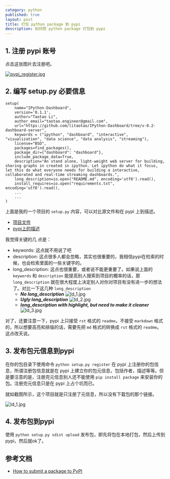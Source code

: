 ```yaml
---
category: python
published: true
layout: post
title: 打包 python package 到 pypi    
description: 如何把 python package 打包到 pypi
--- 
```




## 
## 1. 注册 pypi 账号  

点击这张图片去注册吧。

[![pypi_register.jpg](../images/pypi_register.jpg)](https://pypi.python.org/pypi)


## 2. 编写 setup.py 必要信息 


```
setup(
    name="IPython-Dashboard",
    version='0.1.1',
    author="Taotao Li",
    author_email="taotao.engineer@gmail.com",
    url="https://github.com/litaotao/IPython-Dashboard/tree/v-0.2-dashboard-server",
    keywords = ("ipython", "dashboard", "interactive", "visualization", "data science", "data analysis", "streaming"),
    license="BSD",
    packages=find_packages(),
    package_dir={"dashboard": "dashboard"},
    include_package_data=True,
    description="An stand alone, light-weight web server for building, sharing graphs in created in ipython. Let ipython do what it focus, let this do what everyone needs for building a interactive, collaborated and real-time streaming dashboards.",
    long_description=io.open("README.md", encoding='utf8').read(),
    install_requires=io.open("requirements.txt", encoding='utf8').read(),
    ...
    ...
)
```


上面是我的一个项目的 `setup.py` 内容，可以对比源文件和在 pypi 上到描述。

- [项目文件](https://github.com/litaotao/IPython-Dashboard/blob/master/setup.py)
- [pypi上的描述](https://pypi.python.org/pypi/IPython-Dashboard)

我觉得关键的几 点是： 

- keywords: 这点就不用说了吧
- description: 这点很多人都会忽略，其实也很重要的，我相信pypi在检索的时候，也会检索里面的一些关键字的。
- long_description: 这点也很重要，或者说不能更重要了。如果说上面的 `keywords` 和 `description` 能提高别人搜索到项目的概率的话，那 `long_description` 就在很大程度上决定别人对你对项目有没有进一步的想法了。对比一下这几种 `long_description` 
    - ***No long_description***
![ld_1.jpg](../images/ld_1.jpg)
    - ***Ugly long_description***
![ld_2.jpg](../images/ld_2.jpg)
    - ***long_description with highlight, but need to make it cleaner***
![ld_3.jpg](../images/ld_3.jpg)

对了，还要注意一下，pypi 上只接受 `rst` 格式的 `readme`，不接受 `markdown` 格式的，所以想要高亮和排版的话，需要先把 `md` 格式的转换成 `rst` 格式的 `readme`。这点改天说。

## 3. 发布包元信息到pypi

在你的包目录下使用命令 `python setup.py register` 在 pypi 上注册你的包信息，所谓注册包信息就是在 pypi 上建立你的包元信息，包括作者，描述等等。但是要注意的是，注册完元信息别人还不能使用 `pip install package` 来安装你的包。注册完元信息只是在 pypi 上占个坑而已。

就如截图所示，这个项目就是只注册了元信息，所以没有下载包的那个链接。

![ld_1.jpg](../images/ld_1.jpg)

## 4. 发布包到pypi

使用 `python setup.py sdist upload` 发布包，即先将包在本地打包，然后上传到pypi，然后就ok了。




## 参考文档

- [How to submit a package to PyPI](http://peterdowns.com/posts/first-time-with-pypi.html)


